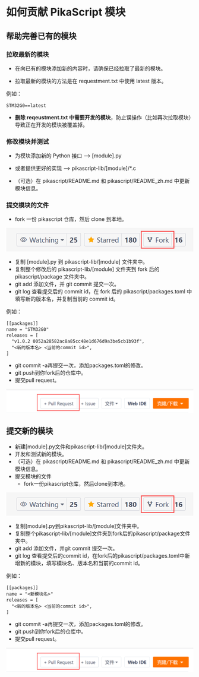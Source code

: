 # 如何贡献 PikaScript 模块
## 帮助完善已有的模块


### 拉取最新的模块

- 在向已有的模块添加新的内容时，请确保已经拉取了最新的模块。

- 拉取最新的模块的方法是在 requestment.txt 中使用 latest 版本。

例如：
```
STM32G0==latest
```

- **删除 reqeustment.txt 中需要开发的模块**，防止误操作（比如再次拉取模块）导致正在开发的模块被覆盖掉。
### 修改模块并测试

- 为模块添加新的 Python 接口 --> [module].py
- 或者提供更好的实现 --> pikascript-lib/[module]/*.c

- （可选）在 pikascript/README.md 和 pikascript/README_zh.md 中更新模块信息。

### 提交模块的文件
   - fork 一份 pikascript 仓库，然后 clone 到本地。

![](assets/1638664526181-09b00c29-fc72-429a-bb99-3f009eae141e.png)

   - 复制 [module].py 到 pikascript-lib/[module] 文件夹中。
   - 复制整个修改后的 pikascript-lib/[module] 文件夹到 fork 后的 pikascript/package 文件夹中。
   - git add 添加文件，并 git commit 提交一次。
   - git log 查看提交后的 commit id，在 fork 后的 pikascript/packages.toml 中填写新的版本名，并复制当前的 commit id。

例如：

```
[[packages]]
name = "STM32G0"
releases = [
  "v1.0.2 0052a28582ac8a85cc48e1d676d9a3be5cb1b93f",
  "<新的版本名> <当前的commit id>",
]
```

   - git commit -a再提交一次，添加packages.toml的修改。
   - git push到你fork后的仓库中。
   - 提交pull request。

![](assets/1638664500423-e4ad59fa-e476-48f0-b7ec-89f98eb70e6c.png)
## 提交新的模块

- 新建[module].py文件和pikascript-lib/[module]文件夹。
- 开发和测试新的模块。
- （可选）在 pikascript/README.md 和 pikascript/README_zh.md 中更新模块信息。
- 提交模块的文件
   - fork一份pikascript仓库，然后clone到本地。

![](assets/1638664526181-09b00c29-fc72-429a-bb99-3f009eae141e.png)

   - 复制[module].py到pikascript-lib/[module]文件夹中。
   - 复制整个pikascript-lib/[module]文件夹到fork后的pikascript/package文件夹中。
   - git add 添加文件，并git commit 提交一次。
   - git log 查看提交后的commit id，在fork后的pikascript/packages.toml中新增新的模块，填写模块名、版本名和当前的commit id。

例如：

```
[[packages]]
name = "<新模块名>"
releases = [
  "<新的版本名> <当前的commit id>",
]
```

   - git commit -a再提交一次，添加packages.toml的修改。
   - git push到你fork后的仓库中。
   - 提交pull request。

![](assets/1638664500423-e4ad59fa-e476-48f0-b7ec-89f98eb70e6c.png)
